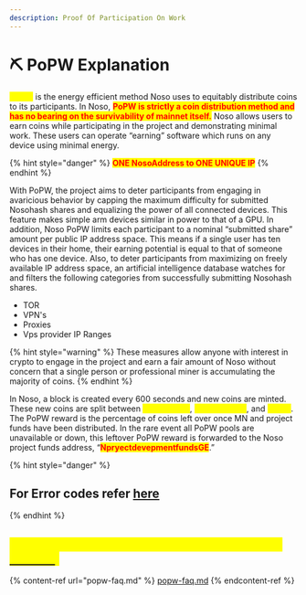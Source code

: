 ```yaml
---
description: Proof Of Participation On Work
---
```


# ⛏ PoPW Explanation

<mark style="color:yellow;">**PoPW**</mark> is the energy efficient method Noso uses to equitably distribute coins to its participants. In Noso, <mark style="color:red;">**PoPW is strictly a coin distribution method and has no bearing on the survivability of mainnet itself.**</mark> Noso allows users to earn coins while participating in the project and demonstrating minimal work. These users can operate “earning” software which runs on any device using minimal energy.

{% hint style="danger" %}
<mark style="color:red;">**ONE NosoAddress to ONE UNIQUE IP**</mark>
{% endhint %}

With PoPW, the project aims to deter participants from engaging in avaricious behavior by capping the maximum difficulty for submitted Nosohash shares and equalizing the power of all connected devices. This feature makes simple arm devices similar in power to that of a GPU. In addition, Noso PoPW limits each participant to a nominal “submitted share” amount per public IP address space. This means if a single user has ten devices in their home, their earning potential is equal to that of someone who has one device. Also, to deter participants from maximizing on freely available IP address space, an artificial intelligence database watches for and filters the following categories from successfully submitting Nosohash shares.

* TOR
* VPN's
* Proxies
* Vps provider IP Ranges

{% hint style="warning" %}
These measures allow anyone with interest in crypto to engage in the project and earn a fair amount of Noso without concern that a single person or professional miner is accumulating the majority of coins.
{% endhint %}

In Noso, a block is created every 600 seconds and new coins are minted. These new coins are split between <mark style="color:yellow;">**masternode**</mark>, <mark style="color:yellow;">**project funds**</mark>, and <mark style="color:yellow;">**PoPW**</mark>. The PoPW reward is the percentage of coins left over once MN and project funds have been distributed. In the rare event all PoPW pools are unavailable or down, this leftover PoPW reward is forwarded to the Noso project funds address, “<mark style="color:red;">**NpryectdevepmentfundsGE**</mark>.”

{% hint style="danger" %}
## For Error codes refer [here](popw-error-codes.md)
{% endhint %}

## <mark style="color:yellow;">If you have more questions check(Or ask us on</mark> [<mark style="color:yellow;">Discord</mark>](https://discord.com/invite/GvmxvFbSHa)<mark style="color:yellow;">)</mark>

{% content-ref url="popw-faq.md" %}
[popw-faq.md](popw-faq.md)
{% endcontent-ref %}
